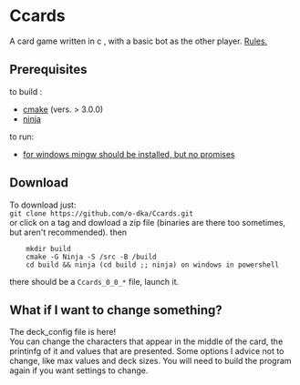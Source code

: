 # Ccards
A card game written in c , with a basic bot as the  other player. [Rules.](rules.md)

## Prerequisites
to build : 
 *    [cmake](https://cmake.org/) (vers. > 3.0.0) 
 *    [ninja](https://github.com/ninja-build/ninja)

 to run: 
 * [for windows mingw should be installed, but no promises](https://dev.to/gamegods3/how-to-install-gcc-in-windows-10-the-easier-way-422j)
 
## Download
To download just: \
     `git clone https://github.com/o-dka/Ccards.git`  \
or click on a tag and dowload a zip file (binaries are there too sometimes, but aren't recommended).
then
 ```
     mkdir build 
     cmake -G Ninja -S /src -B /build
     cd build && ninja (cd build ;; ninja) on windows in powershell
 ```
 
 there should be a `Ccards_0_0_*` file, launch it.
## What if I want to change something?
The deck_config file is here! \
You can change the characters that appear in the middle of the card, the printinfg of it and values that are presented.
Some options I advice not to change, like max values and deck sizes. 
You will need to build the program again if you want settings to change.
